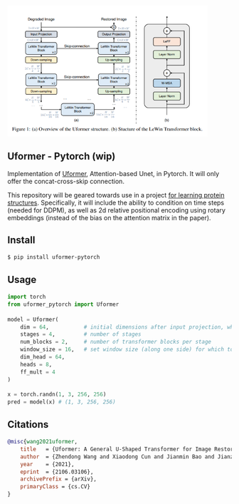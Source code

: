 <img src="./uformer.png" width="450px"/>

## Uformer - Pytorch (wip)

Implementation of <a href="https://arxiv.org/abs/2106.03106">Uformer</a>, Attention-based Unet, in Pytorch. It will only offer the concat-cross-skip connection.

This repository will be geared towards use in a project <a href="https://github.com/lucidrains/ddpm-proteins">for learning protein structures</a>. Specifically, it will include the ability to condition on time steps (needed for DDPM), as well as 2d relative positional encoding using rotary embeddings (instead of the bias on the attention matrix in the paper).

## Install

```bash
$ pip install uformer-pytorch
```

## Usage

```python
import torch
from uformer_pytorch import Uformer

model = Uformer(
    dim = 64,           # initial dimensions after input projection, which increases by 2x each stage
    stages = 4,         # number of stages
    num_blocks = 2,     # number of transformer blocks per stage
    window_size = 16,   # set window size (along one side) for which to do the attention within
    dim_head = 64,
    heads = 8,
    ff_mult = 4
)

x = torch.randn(1, 3, 256, 256)
pred = model(x) # (1, 3, 256, 256)
```

## Citations

```bibtex
@misc{wang2021uformer,
    title   = {Uformer: A General U-Shaped Transformer for Image Restoration}, 
    author  = {Zhendong Wang and Xiaodong Cun and Jianmin Bao and Jianzhuang Liu},
    year    = {2021},
    eprint  = {2106.03106},
    archivePrefix = {arXiv},
    primaryClass = {cs.CV}
}
```
